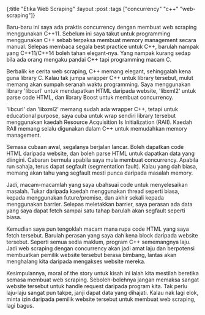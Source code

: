 {:title "Etika Web Scraping"
 :layout :post
 :tags  ["concurrency" "c++" "web-scraping"]}
 
 Baru-baru ini saya ada praktis concurrency dengan membuat web scraping menggunakan C++11. Sebelum ini saya takut untuk programming menggunakan C++ sebab terpaksa membuat memory management secara manual. Selepas membaca segala best practice untuk C++, barulah nampak yang C++11/C++14 boleh tahan elegant-nya. Yang nampak kurang sedap bila ada orang mengaku pandai C++ tapi programming macam C.

Berbalik ke cerita web scraping, C++ memang elegant, sehinggalah kena guna library C. Kalau tak jumpa wrapper C++ untuk library tersebut, mulut memang akan sumpah seranah waktu programming. Saya menggunakan library 'libcurl' untuk mendapatkan HTML daripada website, 'libxml2' untuk parse code HTML, dan library Boost untuk membuat concurrency.

'libcurl' dan 'libxml2' memang sudah ada wrapper C++, tetapi untuk educational purpose, saya cuba untuk wrap sendiri library tersebut menggunakan kaedah Resource Acquisition Is Initialization (RAII). Kaedah RAII memang selalu digunakan dalam C++ untuk memudahkan memory management.

Semasa cubaan awal, segalanya berjalan lancar. Boleh dapatkan code HTML daripada website, dan boleh parse HTML untuk dapatkan data yang diingini. Cabaran bermula apabila saya mula membuat concurrency. Apabila run sahaja, terus dapat segfault (segmentation fault). Kalau yang dah biasa, memang akan tahu yang segfault mesti punca daripada masalah memory.

Jadi, macam-macamlah yang saya ubahsuai code untuk menyelesaikan masalah. Tukar daripada kaedah menggunakan thread seperti biasa, kepada menggunakan future/promise, dan akhir sekali kepada menggunakan barrier. Selepas meletakkan barrier, saya perasan ada data yang saya dapat fetch sampai satu tahap barulah akan segfault seperti biasa.

Kemudian saya pun tengoklah macam mana rupa code HTML yang saya fetch tersebut. Barulah perasan yang saya dah kena block daripada website tersebut. Seperti semua sedia maklum, program C++ sememangnya laju. Jadi web scraping dengan concurrency akan jadi amat laju dan berpotensi membuatkan pemilik website tersebut berasa bimbang, lantas akan menghalang kita daripada mengakses website mereka.

Kesimpulannya, moral of the story untuk kisah ini ialah kita mestilah beretika semasa membuat web scraping. Seboleh-bolehnya jangan memaksa sangat website tersebut untuk handle request daripada program kita. Tak perlu laju-laju sangat pun takpe, janji dapat data yang dihajati. Kalau nak lagi elok, minta izin daripada pemilik website tersebut untuk membuat web scraping, lagi bagus.
